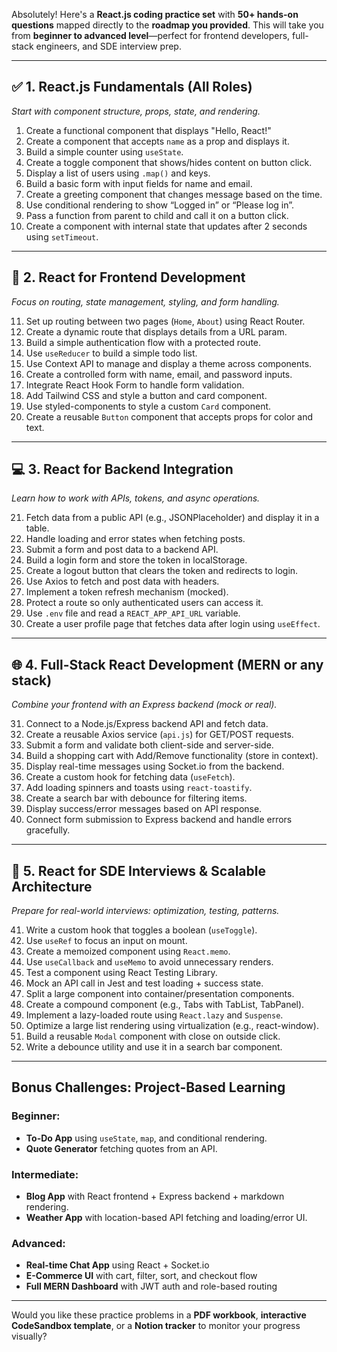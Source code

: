 Absolutely! Here's a **React.js coding practice set** with **50+ hands-on questions** mapped directly to the **roadmap you provided**. This will take you from **beginner to advanced level**—perfect for frontend developers, full-stack engineers, and SDE interview prep.

---

## ✅ **1. React.js Fundamentals (All Roles)**

*Start with component structure, props, state, and rendering.*

1. Create a functional component that displays "Hello, React!"
2. Create a component that accepts `name` as a prop and displays it.
3. Build a simple counter using `useState`.
4. Create a toggle component that shows/hides content on button click.
5. Display a list of users using `.map()` and keys.
6. Build a basic form with input fields for name and email.
7. Create a greeting component that changes message based on the time.
8. Use conditional rendering to show “Logged in” or “Please log in”.
9. Pass a function from parent to child and call it on a button click.
10. Create a component with internal state that updates after 2 seconds using `setTimeout`.

---

## 🎯 **2. React for Frontend Development**

*Focus on routing, state management, styling, and form handling.*

11. Set up routing between two pages (`Home`, `About`) using React Router.
12. Create a dynamic route that displays details from a URL param.
13. Build a simple authentication flow with a protected route.
14. Use `useReducer` to build a simple todo list.
15. Use Context API to manage and display a theme across components.
16. Create a controlled form with name, email, and password inputs.
17. Integrate React Hook Form to handle form validation.
18. Add Tailwind CSS and style a button and card component.
19. Use styled-components to style a custom `Card` component.
20. Create a reusable `Button` component that accepts props for color and text.

---

## 💻 **3. React for Backend Integration**

*Learn how to work with APIs, tokens, and async operations.*

21. Fetch data from a public API (e.g., JSONPlaceholder) and display it in a table.
22. Handle loading and error states when fetching posts.
23. Submit a form and post data to a backend API.
24. Build a login form and store the token in localStorage.
25. Create a logout button that clears the token and redirects to login.
26. Use Axios to fetch and post data with headers.
27. Implement a token refresh mechanism (mocked).
28. Protect a route so only authenticated users can access it.
29. Use `.env` file and read a `REACT_APP_API_URL` variable.
30. Create a user profile page that fetches data after login using `useEffect`.

---

## 🌐 **4. Full-Stack React Development (MERN or any stack)**

*Combine your frontend with an Express backend (mock or real).*

31. Connect to a Node.js/Express backend API and fetch data.
32. Create a reusable Axios service (`api.js`) for GET/POST requests.
33. Submit a form and validate both client-side and server-side.
34. Build a shopping cart with Add/Remove functionality (store in context).
35. Display real-time messages using Socket.io from the backend.
36. Create a custom hook for fetching data (`useFetch`).
37. Add loading spinners and toasts using `react-toastify`.
38. Create a search bar with debounce for filtering items.
39. Display success/error messages based on API response.
40. Connect form submission to Express backend and handle errors gracefully.

---

## 🧠 **5. React for SDE Interviews & Scalable Architecture**

*Prepare for real-world interviews: optimization, testing, patterns.*

41. Write a custom hook that toggles a boolean (`useToggle`).
42. Use `useRef` to focus an input on mount.
43. Create a memoized component using `React.memo`.
44. Use `useCallback` and `useMemo` to avoid unnecessary renders.
45. Test a component using React Testing Library.
46. Mock an API call in Jest and test loading + success state.
47. Split a large component into container/presentation components.
48. Create a compound component (e.g., Tabs with TabList, TabPanel).
49. Implement a lazy-loaded route using `React.lazy` and `Suspense`.
50. Optimize a large list rendering using virtualization (e.g., react-window).
51. Build a reusable `Modal` component with close on outside click.
52. Write a debounce utility and use it in a search bar component.

---

## Bonus Challenges: **Project-Based Learning**

### Beginner:

* **To-Do App** using `useState`, `map`, and conditional rendering.
* **Quote Generator** fetching quotes from an API.

### Intermediate:

* **Blog App** with React frontend + Express backend + markdown rendering.
* **Weather App** with location-based API fetching and loading/error UI.

### Advanced:

* **Real-time Chat App** using React + Socket.io
* **E-Commerce UI** with cart, filter, sort, and checkout flow
* **Full MERN Dashboard** with JWT auth and role-based routing

---

Would you like these practice problems in a **PDF workbook**, **interactive CodeSandbox template**, or a **Notion tracker** to monitor your progress visually?
